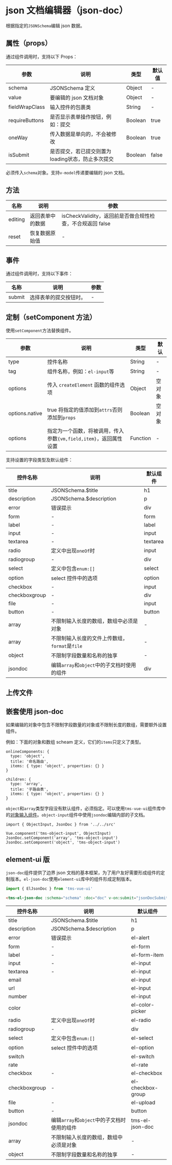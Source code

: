 # json 文档编辑器（json-doc）

根据指定的`JSONSchema`编辑 json 数据。

## 属性（props）

通过组件调用时，支持以下 Props：

| 参数           | 说明                             | 类型    | 默认值 |
| -------------- | -------------------------------- | ------- | ------ |
| schema         | JSONSchema 定义                  | Object  | -      |
| value          | 要编辑的 json 文档对象           | Object  | -      |
| fieldWrapClass | 输入控件的包裹类                 | String  | -      |
| requireButtons | 是否显示表单操作按钮，例如：提交 | Boolean | true   |
| oneWay         | 传入数据是单向的，不会被修改     | Boolean | true   |
| isSubmit       | 是否提交，若已提交则置为loading状态，防止多次提交     | Boolean | false   |

必须传入`schema`对象。支持`v-model`传递要编辑的 json 文档。

## 方法

| 名称    | 说明             | 参数                                                      |
| ------- | ---------------- | --------------------------------------------------------- |
| editing | 返回表单中的数据 | isCheckValidity，返回前是否做合规性检查，不合规返回 false |
| reset   | 恢复数据原始值   | -                                                         |

## 事件

通过组件调用时，支持以下事件：

| 名称   | 说明                   | 参数 |
| ------ | ---------------------- | ---- |
| submit | 选择表单的提交按钮时。 | -    |

## 定制（setComponent 方法）

使用`setComponent`方法替换组件。

| 参数           | 说明                                                              | 类型     | 默认   |
| -------------- | ----------------------------------------------------------------- | -------- | ------ |
| type           | 控件名称                                                          | String   | -      |
| tag            | 组件名称，例如：`el-input`等                                      | String   | -      |
| options        | 传入 `createElement` 函数的组件选项                               | Object   | 空对象 |
| options.native | true 将指定的值添加到`attrs`否则添加到`props`                     | Boolean  | 空对象 |
| options        | 指定为一个函数，将被调用，传入参数`{vm,field,item}`，返回属性设置 | Function | -      |

支持设置的字段类型及默认组件：

| 控件名称      | 说明                                           | 默认组件 |
| ------------- | ---------------------------------------------- | -------- |
| title         | JSONSchema.\$title                             | h1       |
| description   | JSONSchema.\$description                       | p        |
| error         | 错误提示                                       | div      |
| form          | -                                              | form     |
| label         | -                                              | label    |
| input         | -                                              | input    |
| textarea      | -                                              | textarea |
| radio         | 定义中出现`oneOf`时                            | input    |
| radiogroup    | -                                              | div      |
| select        | 定义中包含`enum:[]`                            | select   |
| option        | select 控件中的选项                            | option   |
| checkbox      | -                                              | input    |
| checkboxgroup | -                                              | div      |
| file          | -                                              | input    |
| button        | -                                              | button   |
| array         | 不限制输入长度的数组，数组中必须是对象         | -        |
| array         | 不限制输入长度的文件上传数组，`format`是`file` | -        |
| object        | 不限制字段数量和名称的独享                     | -        |
| jsondoc       | 编辑`array`和`object`中的子文档时使用的组件    | div      |

## 上传文件

## 嵌套使用 json-doc

如果编辑的对象中包含不限制字段数量的对象或不限制长度的数组，需要额外设置组件。

例如：下面的对象和数组 scheam 定义，它们的`items`只定义了类型。

```
onlineComponents: {
  type: 'object',
  title: '命名路由',
  items: { type: 'object', properties: {} }
}
```

```
children: {
  type: 'array',
  title: '子路由表',
  items: { type: 'object', properties: {} }
}
```

`object`和`array`类型字段没有默认组件，必须指定。可以使用`tms-vue-ui`组件库中的[对象输入组件](object-input.md)。`object-input`组件中使用`jsondoc`编辑内部的子文档。

```
import { ObjectInput, JsonDoc } from '../../src'

Vue.component('tms-object-input', ObjectInput)
JsonDoc.setComponent('array', 'tms-object-input')
JsonDoc.setComponent('object', 'tms-object-input')
```

## element-ui 版

`json-doc`组件提供了边界 json 文档的基本框架，为了用户友好需要形成组件的定制版本。`el-json-doc`使用`element-ui`库中的组件形成定制版本。

```js
import { ElJsonDoc } from 'tms-vue-ui'
```

```html
<tms-el-json-doc :schema="schema" :doc="doc" v-on:submit="jsonDocSubmit"></tms-el-json-doc>
```

| 控件名称      | 说明                                        | 默认组件          |
| ------------- | ------------------------------------------- | ----------------- |
| title         | JSONSchema.\$title                          | h1                |
| description   | JSONSchema.\$description                    | p                 |
| error         | 错误提示                                    | el-alert          |
| form          | -                                           | el-form           |
| label         | -                                           | el-form-item      |
| input         | -                                           | el-input          |
| textarea      | -                                           | el-input          |
| email         |                                             | el-input          |
| url           |                                             | el-input          |
| number        |                                             | el-input          |
| color         |                                             | el-color-picker   |
| radio         | 定义中出现`oneOf`时                         | el-radio          |
| radiogroup    | -                                           | div               |
| select        | 定义中包含`enum:[]`                         | el-select         |
| option        | select 控件中的选项                         | el-option         |
| switch        |                                             | el-switch         |
| rate          |                                             | el-rate           |
| checkbox      | -                                           | el-checkbox       |
| checkboxgroup | -                                           | el-checkbox-group |
| file          | -                                           | el-upload         |
| button        | -                                           | button            |
| jsondoc       | 编辑`array`和`object`中的子文档时使用的组件 | tms-el-json-doc   |
| array         | 不限制输入长度的数组，数组中必须是对象      | -                 |
| object        | 不限制字段数量和名称的独享                  | -                 |
